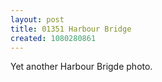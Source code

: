 ```yaml
---
layout: post
title: 01351 Harbour Bridge
created: 1080280861
---
```

Yet another Harbour Brigde photo.
